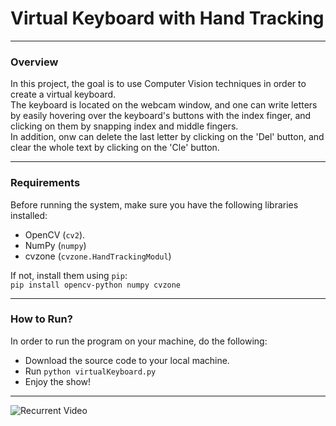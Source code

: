 # Virtual Keyboard with Hand Tracking

------

### Overview
In this project, the goal is to use Computer Vision techniques in order to create a virtual keyboard.
<br> The keyboard is located on the webcam window, and one can write letters by easily hovering over the keyboard's buttons with the index finger, and clicking
on them by snapping index and middle fingers. 
<br> In addition, onw can delete the last letter by clicking on the 'Del' button, and clear the whole text by clicking on the 
'Cle' button.

---

### Requirements
Before running the system, make sure you have the following libraries installed:
* OpenCV (`cv2`).
* NumPy (`numpy`)
* cvzone (`cvzone.HandTrackingModul`)

If not, install them using  `pip`:
<br> ```
    pip install opencv-python numpy cvzone
    ```

----

### How to Run?

In order to run the program on your machine, do the following:
* Download the source code to your local machine.
* Run ```python virtualKeyboard.py```
* Enjoy the show!

---

![Recurrent Video](https://github.com/itamarKraitman/Virtual-Keyboard/blob/main/Demonstration.gif)
